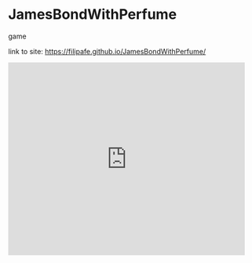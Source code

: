 # JamesBondWithPerfume
game

link to site: https://filipafe.github.io/JamesBondWithPerfume/

<iframe src="https://forkphorus.github.io/embed.html?id=564698778&auto-start=false&light-content=false" width="482" height="393" allowfullscreen="true" allowtransparency="true" style="border:none;"></iframe>
